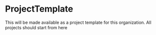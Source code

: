 # ProjectTemplate
This will be made available as a project template for this organization. All projects should start from here
